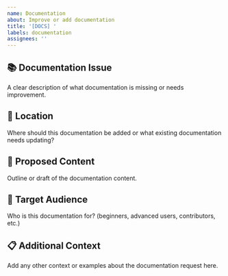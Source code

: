 ```yaml
---
name: Documentation
about: Improve or add documentation
title: '[DOCS] '
labels: documentation
assignees: ''
---
```


## 📚 Documentation Issue
A clear description of what documentation is missing or needs improvement.

## 📍 Location
Where should this documentation be added or what existing documentation needs updating?

## 📝 Proposed Content
Outline or draft of the documentation content.

## 🎯 Target Audience
Who is this documentation for? (beginners, advanced users, contributors, etc.)

## 📋 Additional Context
Add any other context or examples about the documentation request here.
